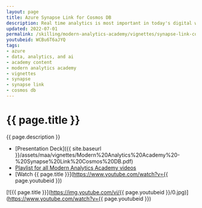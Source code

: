 ```yaml
---
layout: page
title: Azure Synapse Link for Cosmos DB
description: Real time analytics is most important in today's digital world and that's where Synapse Link for Cosmos DB comes into the picture. In this session, we will learn how Synapse Link for Cosmos DB helps to run near real time analytics on your transactional data.
updated: 2022-07-01
permalink: /skilling/modern-analytics-academy/vignettes/synapse-link-cosmos-db
youtubeid: WCBu6T6aJYQ
tags: 
- azure
- data, analytics, and ai
- academy content
- modern analytics academy
- vignettes
- synapse
- synapse link
- cosmos db
---
```


# {{ page.title }}

{{ page.description }}

* [Presentation Deck]({{ site.baseurl }}/assets/maa/vignettes/Modern%20Analytics%20Academy%20-%20Synapse%20Link%20Cosmos%20DB.pdf)
* [Playlist for all Modern Analytics Academy videos](https://www.youtube.com/playlist?list=PLz7jPMmpNrjm35mPO6KcOeNdMEMSYKXfj)
* [Watch {{ page.title }}](https://www.youtube.com/watch?v={{ page.youtubeid }})

[![{{ page.title }}](https://img.youtube.com/vi/{{ page.youtubeid }}/0.jpg)](https://www.youtube.com/watch?v={{ page.youtubeid }})